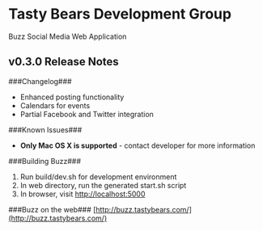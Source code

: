 Tasty Bears Development Group
=========================
Buzz Social Media
Web Application


v0.3.0 Release Notes
-------------------

###Changelog###
* Enhanced posting functionality
* Calendars for events
* Partial Facebook and Twitter integration

###Known Issues###
* __Only Mac OS X is supported__ - contact developer for more information

###Building Buzz###
1. Run build/dev.sh for development environment
1. In web directory, run the generated start.sh script
1. In browser, visit [http://localhost:5000](http://localhost:5000)

###Buzz on the web###
[http://buzz.tastybears.com/](http://buzz.tastybears.com/)
